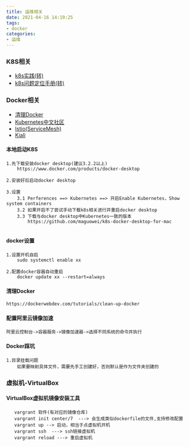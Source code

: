 ```yaml
---
title: 运维相关
date: 2021-04-16 14:19:25
tags:
- docker
categories:
- 运维
---
```

### K8S相关
- [k8s实践(转)](https://k8s.imroc.io/troubleshooting/)
- [k8s问题定位手册(转)](https://www.processon.com/view/link/5e4662ade4b0d86ec4018e50#map)

### Docker相关
- [清理Docker](https://dockerwebdev.com/tutorials/clean-up-docker/)
- [Kubernetes中文社区](https://www.kubernetes.org.cn/kubernetes-pod)
- [Istio(ServiceMesh)](https://istio.io/latest/zh/docs/setup/getting-started/)
- [Kiali](https://kiali.io/documentation/latest/runtimes-monitoring/#_quarkus)

#### 本地启动K8S
```textmate
1.先下载安装docker desktop(建议3.2.2以上)
    https://www.docker.com/products/docker-desktop

2.安装好后启动docker desktop

3.设置
    3.1 Perferences ==> Kubernetes ==> 开启Enable Kubernetes，Show system containers
    3.2 如果开启不了尝试手动下载k8s相关进行并重启docker desktop
    3.3 下载与docker desktop中Kubernetes一致的版本
        https://github.com/maguowei/k8s-docker-desktop-for-mac
        
```

#### docker设置
```textmate
1.设置开机自启
    sudo systemctl enable xx

2.配置docker容器自动重启
    docker update xx --restart=always
```

#### 清理Docker
```textmate
https://dockerwebdev.com/tutorials/clean-up-docker
```

#### 配置阿里云镜像加速
```textmate
阿里云控制台->容器服务->镜像加速器->选择不同系统的命令并执行
```

#### Docker踩坑
```textmate
1.目录挂载问题
    如果要映射具体文件，需要先手工创建好，否则默认是作为文件夹创建的
```

### 虚拟机-VirtualBox
#### VirtualBox虚拟机镜像安装工具
```textmate
   vargrant 软件(有对应的镜像仓库)
   vargrant init center/7  ---> 会生成类似dockerfile的文件,支持修改配置
   vargrant up --> 启动，相当于点虚拟机开机
   vargrant ssh  ---> ssh链接虚拟机
   vargrant reload ---> 重启虚拟机
```
